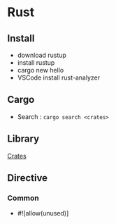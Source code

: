 # Rust

## Install
- download rustup
- install rustup
- cargo new hello 
- VSCode install rust-analyzer


## Cargo
- Search : `cargo search <crates>`

## Library

[Crates](crates.io)

## Directive

### Common
- #![allow(unused)]
